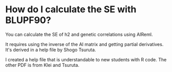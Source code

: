 # How do I calculate the SE with BLUPF90?

You can calculate the SE of h2 and genetic correlations using AIReml. 

It requires using the inverse of the AI matrix and getting partial derivatives. It's derived in a help file by Shogo Tsuruta. 

I created a help file that is understandable to new students with R code. The other PDF is from Klei and Tsuruta. 

